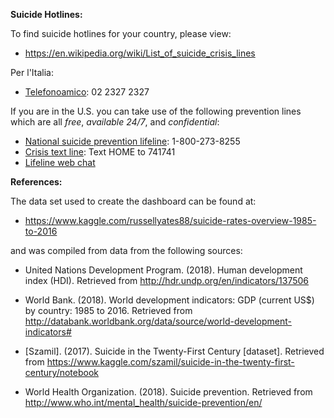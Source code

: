 **Suicide Hotlines:**

To find suicide hotlines for your country, please view:

* https://en.wikipedia.org/wiki/List_of_suicide_crisis_lines 

Per l'Italia:
* [Telefonoamico](https://www.telefonoamico.it/prevenzione-suicidio/): 02 2327 2327 

If you are in the U.S. you can take use of the following prevention lines which are all *free*, *available 24/7*, and *confidential*:

* [National suicide prevention lifeline](https://suicidepreventionlifeline.org): 1-800-273-8255
* [Crisis text line](https://www.crisistextline.org): Text HOME to 741741
* [Lifeline web chat](https://suicidepreventionlifeline.org/chat/)



**References:**  

The data set used to create the dashboard can be found at:   

* https://www.kaggle.com/russellyates88/suicide-rates-overview-1985-to-2016 

and was compiled from data from the following sources: 

* United Nations Development Program. (2018). Human development index (HDI). Retrieved from http://hdr.undp.org/en/indicators/137506

* World Bank. (2018). World development indicators: GDP (current US$) by country: 1985 to 2016. Retrieved from http://databank.worldbank.org/data/source/world-development-indicators#

* [Szamil]. (2017). Suicide in the Twenty-First Century [dataset]. Retrieved from https://www.kaggle.com/szamil/suicide-in-the-twenty-first-century/notebook

* World Health Organization. (2018). Suicide prevention. Retrieved from http://www.who.int/mental_health/suicide-prevention/en/